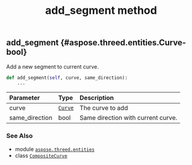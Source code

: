 ﻿---
title: add_segment method
second_title: Aspose.3D for Python via .NET API References
description: 
type: docs
weight: 20
url: /aspose.threed.entities/compositecurve/add_segment/
is_root: false
---

## add_segment {#aspose.threed.entities.Curve-bool}

Add a new segment to current curve.



```python
def add_segment(self, curve, same_direction):
    ...
```


| Parameter | Type | Description |
| :- | :- | :- |
| curve | [`Curve`](/3d/python-net/aspose.threed.entities/curve) | The curve to add |
| same_direction | bool | Same direction with current curve. |



### See Also
* module [`aspose.threed.entities`](../../)
* class [`CompositeCurve`](/3d/python-net/aspose.threed.entities/compositecurve)
